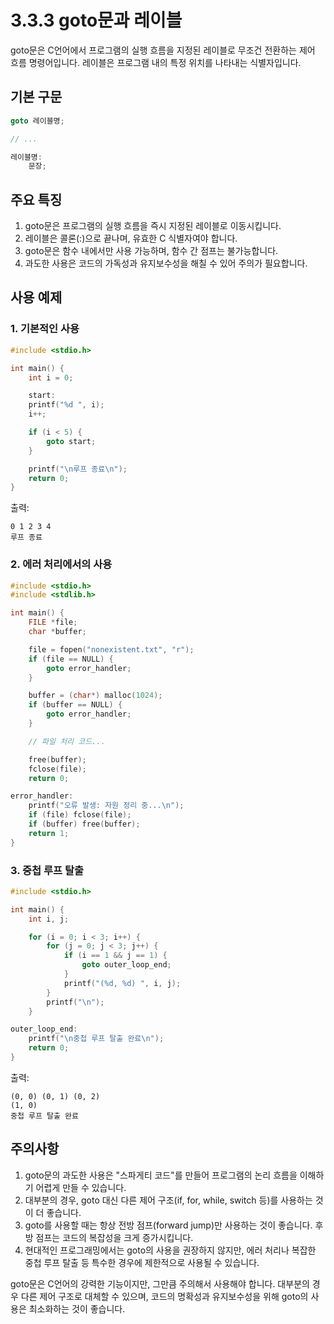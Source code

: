 # 3.3.3 goto문과 레이블

goto문은 C언어에서 프로그램의 실행 흐름을 지정된 레이블로 무조건 전환하는 제어 흐름 명령어입니다. 레이블은 프로그램 내의 특정 위치를 나타내는 식별자입니다.

## 기본 구문

```c
goto 레이블명;

// ...

레이블명:
    문장;
```

## 주요 특징

1. goto문은 프로그램의 실행 흐름을 즉시 지정된 레이블로 이동시킵니다.
2. 레이블은 콜론(:)으로 끝나며, 유효한 C 식별자여야 합니다.
3. goto문은 함수 내에서만 사용 가능하며, 함수 간 점프는 불가능합니다.
4. 과도한 사용은 코드의 가독성과 유지보수성을 해칠 수 있어 주의가 필요합니다.

## 사용 예제

### 1. 기본적인 사용

```c
#include <stdio.h>

int main() {
    int i = 0;

    start:
    printf("%d ", i);
    i++;

    if (i < 5) {
        goto start;
    }

    printf("\n루프 종료\n");
    return 0;
}
```

출력:

```text
0 1 2 3 4
루프 종료
```

### 2. 에러 처리에서의 사용

```c
#include <stdio.h>
#include <stdlib.h>

int main() {
    FILE *file;
    char *buffer;

    file = fopen("nonexistent.txt", "r");
    if (file == NULL) {
        goto error_handler;
    }

    buffer = (char*) malloc(1024);
    if (buffer == NULL) {
        goto error_handler;
    }

    // 파일 처리 코드...

    free(buffer);
    fclose(file);
    return 0;

error_handler:
    printf("오류 발생: 자원 정리 중...\n");
    if (file) fclose(file);
    if (buffer) free(buffer);
    return 1;
}
```

### 3. 중첩 루프 탈출

```c
#include <stdio.h>

int main() {
    int i, j;

    for (i = 0; i < 3; i++) {
        for (j = 0; j < 3; j++) {
            if (i == 1 && j == 1) {
                goto outer_loop_end;
            }
            printf("(%d, %d) ", i, j);
        }
        printf("\n");
    }

outer_loop_end:
    printf("\n중첩 루프 탈출 완료\n");
    return 0;
}
```

출력:

```text
(0, 0) (0, 1) (0, 2)
(1, 0)
중첩 루프 탈출 완료
```

## 주의사항

1. goto문의 과도한 사용은 "스파게티 코드"를 만들어 프로그램의 논리 흐름을 이해하기 어렵게 만들 수 있습니다.
2. 대부분의 경우, goto 대신 다른 제어 구조(if, for, while, switch 등)를 사용하는 것이 더 좋습니다.
3. goto를 사용할 때는 항상 전방 점프(forward jump)만 사용하는 것이 좋습니다. 후방 점프는 코드의 복잡성을 크게 증가시킵니다.
4. 현대적인 프로그래밍에서는 goto의 사용을 권장하지 않지만, 에러 처리나 복잡한 중첩 루프 탈출 등 특수한 경우에 제한적으로 사용될 수 있습니다.

goto문은 C언어의 강력한 기능이지만, 그만큼 주의해서 사용해야 합니다. 대부분의 경우 다른 제어 구조로 대체할 수 있으며, 코드의 명확성과 유지보수성을 위해 goto의 사용은 최소화하는 것이 좋습니다.
